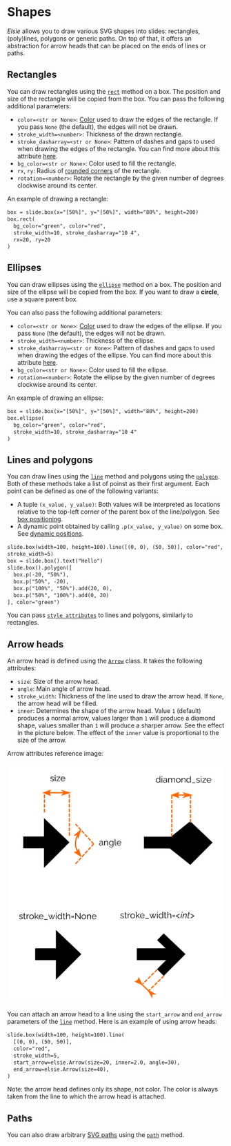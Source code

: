 # Shapes
*Elsie* allows you to draw various SVG shapes into slides: rectangles, (poly)lines, polygons or
generic paths. On top of that, it offers an abstraction for arrow heads that can be placed on the
ends of lines or paths.

## Rectangles
You can draw rectangles using the [`rect`](elsie.boxtree.boxmixin.BoxMixin.rect) method on a box. The
position and size of the rectangle will be copied from the box. You can pass the following
additional parameters:

- `color=<str or None>`: [Color](text.md#colors) used to draw the edges of the rectangle. If you
pass `None` (the default), the edges will not be drawn.
- `stroke_width=<number>`: Thickness of the drawn rectangle.
- `stroke_dasharray=<str or None>`: Pattern of dashes and gaps to used when drawing the edges of
the rectangle. You can find more about this attribute
[here](https://developer.mozilla.org/en-US/docs/Web/SVG/Attribute/stroke-dasharray).
- `bg_color=<str or None>`: Color used to fill the rectangle.
- `rx`, `ry`: Radius of
[rounded corners](https://developer.mozilla.org/en-US/docs/Web/SVG/Element/rect) of the rectangle.
- `rotation=<number>`: Rotate the rectangle by the given number of degrees clockwise around its
center.

An example of drawing a rectangle:
```elsie
box = slide.box(x="[50%]", y="[50%]", width="80%", height=200)
box.rect(
  bg_color="green", color="red",
  stroke_width=10, stroke_dasharray="10 4",
  rx=20, ry=20
)
```

## Ellipses
You can draw ellipses using the [`ellipse`](elsie.boxtree.boxmixin.BoxMixin.ellipse) method on a box. The
position and size of the ellipse will be copied from the box. If you want to draw a **circle**,
use a square parent box.

You can also pass the following additional parameters:

- `color=<str or None>`: [Color](text.md#colors) used to draw the edges of the ellipse. If you
pass `None` (the default), the edges will not be drawn.
- `stroke_width=<number>`: Thickness of the ellipse.
- `stroke_dasharray=<str or None>`: Pattern of dashes and gaps to used when drawing the edges of
the ellipse. You can find more about this attribute
[here](https://developer.mozilla.org/en-US/docs/Web/SVG/Attribute/stroke-dasharray).
- `bg_color=<str or None>`: Color used to fill the ellipse.
- `rotation=<number>`: Rotate the ellipse by the given number of degrees clockwise around its
center.

An example of drawing an ellipse:
```elsie
box = slide.box(x="[50%]", y="[50%]", width="80%", height=200)
box.ellipse(
  bg_color="green", color="red",
  stroke_width=10, stroke_dasharray="10 4"
)
```

## Lines and polygons
You can draw lines using the [`line`](elsie.boxtree.boxmixin.BoxMixin.line) method and polygons using the
[`polygon`](elsie.boxtree.boxmixin.BoxMixin.polygon). Both of these methods take a list of poinst as their
first argument. Each point can be defined as one of the following variants:

- A tuple `(x_value, y_value)`: Both values will be interpreted as locations relative to the top-left
corner of the parent box of the line/polygon. See
[box positioning](layout.md#positioning-boxes).
- A dynamic point obtained by calling `.p(x_value, y_value)` on some box. See
[dynamic positions](layout.md#dynamic-positions).

```elsie
slide.box(width=100, height=100).line([(0, 0), (50, 50)], color="red", stroke_width=5) 
box = slide.box().text("Hello")
slide.box().polygon([
  box.p(-20, "50%"),
  box.p("50%", -20),
  box.p("100%", "50%").add(20, 0),
  box.p("50%", "100%").add(0, 20)
], color="green")
```

You can pass [`style attributes`](elsie.boxtree.boxmixin.BoxMixin.line) to lines and polygons, similarly
to rectangles.

## Arrow heads
An arrow head is defined using the [`Arrow`](elsie.svg.arrow.Arrow) class. It takes the following
attributes:

- `size`: Size of the arrow head.
- `angle`: Main angle of arrow head.
- `stroke_width`: Thickness of the line used to draw the arrow head. If `None`, the arrow head will
be filled. 
- `inner`: Determines the shape of the arrow head. Value `1` (default) produces a normal arrow,
values larger than `1` will produce a diamond shape, values smaller than `1`
will produce a sharper arrow. See the effect in the picture below. The effect of the `inner` value
is proportional to the size of the arrow.

Arrow attributes reference image:

![Arrow reference](../imgs/arrows.png)

You can attach an arrow head to a line using the `start_arrow` and `end_arrow` parameters of the
[`line`](elsie.boxtree.boxmixin.BoxMixin.line) method. Here is an example of using arrow heads:
```elsie
slide.box(width=100, height=100).line(
  [(0, 0), (50, 50)],
  color="red",
  stroke_width=5,
  start_arrow=elsie.Arrow(size=20, inner=2.0, angle=30),
  end_arrow=elsie.Arrow(size=40),
) 
```

Note: the arrow head defines only its shape, not color. The color is always taken from the line to
which the arrow head is attached.

## Paths
You can also draw arbitrary
[SVG paths](https://developer.mozilla.org/en-US/docs/Web/SVG/Tutorial/Paths) using the
[`path`](elsie.boxtree.boxmixin.BoxMixin.path) method.
